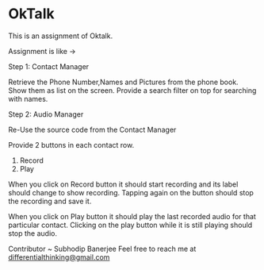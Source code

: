 # OkTalk

This is an assignment of Oktalk.

Assignment is like -> 

Step 1: Contact Manager

Retrieve the Phone Number,Names and Pictures from the phone book. Show them as list on the screen.
Provide a search filter on top for searching with names.

Step 2: Audio Manager

Re-Use the source code from the Contact Manager

Provide 2 buttons in each contact row. 

1. Record
2. Play

When you click on Record button it should start recording and its label should change to show recording. Tapping again on the button should stop the recording and save it.

When you click on Play button it should play the last recorded audio for that particular contact. Clicking on the play button while it is still playing should stop the audio.

Contributor ~ Subhodip Banerjee 
Feel free to reach me at differentialthinking@gmail.com
